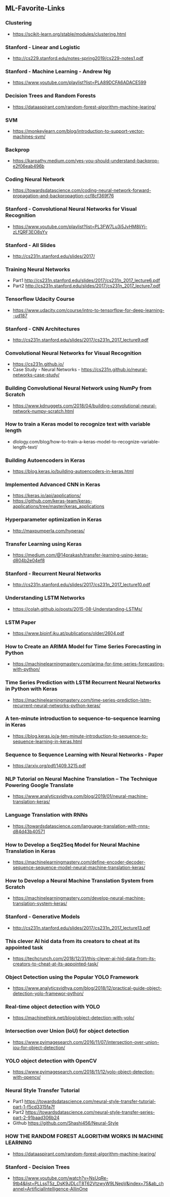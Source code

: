 ## ML-Favorite-Links
### Clustering
- https://scikit-learn.org/stable/modules/clustering.html
### Stanford - Linear and Logistic
- http://cs229.stanford.edu/notes-spring2019/cs229-notes1.pdf
### Stanford - Machine Learning - Andrew Ng
- https://www.youtube.com/playlist?list=PLA89DCFA6ADACE599
### Decision Trees and Random Forests
- https://dataaspirant.com/random-forest-algorithm-machine-learing/
### SVM
- https://monkeylearn.com/blog/introduction-to-support-vector-machines-svm/
### Backprop
- https://karpathy.medium.com/yes-you-should-understand-backprop-e2f06eab496b
### Coding Neural Network
- https://towardsdatascience.com/coding-neural-network-forward-propagation-and-backpropagtion-ccf8cf369f76
### Stanford - Convolutional Neural Networks for Visual Recognition
- https://www.youtube.com/playlist?list=PL3FW7Lu3i5JvHM8ljYj-zLfQRF3EO8sYv
### Stanford - All Slides
- http://cs231n.stanford.edu/slides/2017/
### Training Neural Networks
- Part1 http://cs231n.stanford.edu/slides/2017/cs231n_2017_lecture6.pdf
- Part2 http://cs231n.stanford.edu/slides/2017/cs231n_2017_lecture7.pdf
### Tensorflow Udacity Course
- https://www.udacity.com/course/intro-to-tensorflow-for-deep-learning--ud187
### Stanford - CNN Architectures
- http://cs231n.stanford.edu/slides/2017/cs231n_2017_lecture9.pdf
### Convolutional Neural Networks for Visual Recognition
- https://cs231n.github.io/
- Case Study - Neural Networks - https://cs231n.github.io/neural-networks-case-study/
### Building Convolutional Neural Network using NumPy from Scratch
- https://www.kdnuggets.com/2018/04/building-convolutional-neural-network-numpy-scratch.html
### How to train a Keras model to recognize text with variable length
- dlology.com/blog/how-to-train-a-keras-model-to-recognize-variable-length-text/
### Building Autoencoders in Keras
- https://blog.keras.io/building-autoencoders-in-keras.html
### Implemented Advanced CNN in Keras
- https://keras.io/api/applications/
- https://github.com/keras-team/keras-applications/tree/master/keras_applications
### Hyperparameter optimization in Keras
- http://maxpumperla.com/hyperas/
### Transfer Learning using Keras
- https://medium.com/@14prakash/transfer-learning-using-keras-d804b2e04ef8
### Stanford - Recurrent Neural Networks
- http://cs231n.stanford.edu/slides/2017/cs231n_2017_lecture10.pdf
### Understanding LSTM Networks
- https://colah.github.io/posts/2015-08-Understanding-LSTMs/
### LSTM Paper
- https://www.bioinf.jku.at/publications/older/2604.pdf
### How to Create an ARIMA Model for Time Series Forecasting in Python
- https://machinelearningmastery.com/arima-for-time-series-forecasting-with-python/
### Time Series Prediction with LSTM Recurrent Neural Networks in Python with Keras
- https://machinelearningmastery.com/time-series-prediction-lstm-recurrent-neural-networks-python-keras/
### A ten-minute introduction to sequence-to-sequence learning in Keras
- https://blog.keras.io/a-ten-minute-introduction-to-sequence-to-sequence-learning-in-keras.html
### Sequence to Sequence Learning with Neural Networks - Paper
- https://arxiv.org/pdf/1409.3215.pdf
### NLP Tutorial on Neural Machine Translation – The Technique Powering Google Translate
- https://www.analyticsvidhya.com/blog/2019/01/neural-machine-translation-keras/
### Language Translation with RNNs
- https://towardsdatascience.com/language-translation-with-rnns-d84d43b40571
### How to Develop a Seq2Seq Model for Neural Machine Translation in Keras
- https://machinelearningmastery.com/define-encoder-decoder-sequence-sequence-model-neural-machine-translation-keras/
### How to Develop a Neural Machine Translation System from Scratch
- https://machinelearningmastery.com/develop-neural-machine-translation-system-keras/
### Stanford - Generative Models
- http://cs231n.stanford.edu/slides/2017/cs231n_2017_lecture13.pdf
### This clever AI hid data from its creators to cheat at its appointed task
- https://techcrunch.com/2018/12/31/this-clever-ai-hid-data-from-its-creators-to-cheat-at-its-appointed-task/
### Object Detection using the Popular YOLO Framework
- https://www.analyticsvidhya.com/blog/2018/12/practical-guide-object-detection-yolo-framewor-python/
### Real-time object detection with YOLO
- https://machinethink.net/blog/object-detection-with-yolo/
### Intersection over Union (IoU) for object detection
- https://www.pyimagesearch.com/2016/11/07/intersection-over-union-iou-for-object-detection/
### YOLO object detection with OpenCV
- https://www.pyimagesearch.com/2018/11/12/yolo-object-detection-with-opencv/
### Neural Style Transfer Tutorial
- Part1 https://towardsdatascience.com/neural-style-transfer-tutorial-part-1-f5cd3315fa7f
- Part2 https://towardsdatascience.com/neural-style-transfer-series-part-2-91baad306b24
- Github https://github.com/Shashi456/Neural-Style
### HOW THE RANDOM FOREST ALGORITHM WORKS IN MACHINE LEARNING
- https://dataaspirant.com/random-forest-algorithm-machine-learing/
### Stanford - Decision Trees
- https://www.youtube.com/watch?v=NsUqRe-9tb4&list=PLLssT5z_DsK9JDLcT8T62VtzwyW9LNepV&index=75&ab_channel=ArtificialIntelligence-AllinOne
